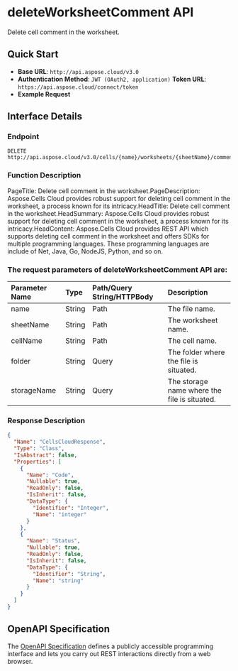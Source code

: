 # **deleteWorksheetComment API**

Delete cell comment in the worksheet. 

## **Quick Start**

- **Base URL**: `http://api.aspose.cloud/v3.0`
- **Authentication Method**: `JWT (OAuth2, application)`  **Token URL**: `https://api.aspose.cloud/connect/token`
- **Example Request** 
<script src="https://gist.github.com/aspose-cells-cloud-gists/8a5b324fdf3e574dbd747c1a1e24b05d.js?file=Example30_DeleteWorksheetComment.cs"></script>

## **Interface Details**

### **Endpoint** 

```
DELETE http://api.aspose.cloud/v3.0/cells/{name}/worksheets/{sheetName}/comments/{cellName}
```

### **Function Description**
PageTitle: Delete cell comment in the worksheet.PageDescription: Aspose.Cells Cloud provides robust support for deleting cell comment in the worksheet, a process known for its intricacy.HeadTitle: Delete cell comment in the worksheet.HeadSummary: Aspose.Cells Cloud provides robust support for deleting cell comment in the worksheet, a process known for its intricacy.HeadContent: Aspose.Cells Cloud provides REST API which supports deleting cell comment in the worksheet and offers SDKs for multiple programming languages. These programming languages are include of Net, Java, Go, NodeJS, Python, and so on.

### The request parameters of **deleteWorksheetComment** API are: 

| Parameter Name | Type | Path/Query String/HTTPBody | Description | 
| :- | :- | :- |:- | 
|name|String|Path|The file name.|
|sheetName|String|Path|The worksheet name.|
|cellName|String|Path|The cell name.|
|folder|String|Query|The folder where the file is situated.|
|storageName|String|Query|The storage name where the file is situated.|


### **Response Description**
```json
{
  "Name": "CellsCloudResponse",
  "Type": "Class",
  "IsAbstract": false,
  "Properties": [
    {
      "Name": "Code",
      "Nullable": true,
      "ReadOnly": false,
      "IsInherit": false,
      "DataType": {
        "Identifier": "Integer",
        "Name": "integer"
      }
    },
    {
      "Name": "Status",
      "Nullable": true,
      "ReadOnly": false,
      "IsInherit": false,
      "DataType": {
        "Identifier": "String",
        "Name": "string"
      }
    }
  ]
}
```

## OpenAPI Specification

The [OpenAPI Specification](https://reference.aspose.cloud/cells/#/WorksheetsController/DeleteWorksheetComment) defines a publicly accessible programming interface and lets you carry out REST interactions directly from a web browser.

